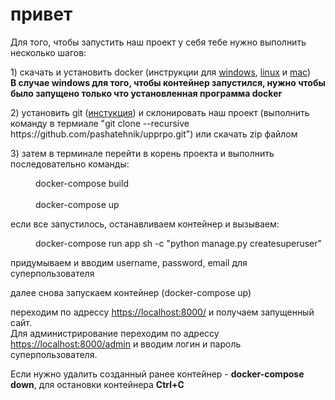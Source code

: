 <h1> привет </h1>
<p>Для того,  чтобы запустить наш проект у себя тебе нужно выполнить несколько шагов:</p>

<p>1) скачать и установить docker (инструкции для 
<a href="https://docs.docker.com/desktop/windows/install/">windows</a>, 
<a href="https://docs.docker.com/desktop/linux/install/">linux</a> и 
 <a href="https://docs.docker.com/desktop/mac/install/">mac</a>)<br><b>В случае windows для того, чтобы контейнер запустился, нужно чтобы было запущено только что установленная программа docker</b></p>

<p>2) установить git (<a href="https://github.com/git-guides/install-git#:~:text=To%20install%20Git%2C%20navigate%20to,installation%20by%20typing%3A%20git%20version%20.">инстукция</a>) и склонировать наш проект (выполнить команду в термиале "git clone --recursive https://github.com/pashatehnik/upprpo.git") или скачать zip файлом</p>

<p>3) затем в терминале перейти в корень проекта и выполнить последовательно команды:</p>
<p style="margin-left: 40px"> docker-compose build
<br>
<br>
docker-compose up
</p>
<p>
если все запустилось, останавливаем контейнер и вызываем:
</p>
<p style="margin-left: 40px"> docker-compose run app sh -c "python manage.py createsuperuser"
 </p>
<p>придумываем и вводим username, password, email для суперпользователя</p>
<p> далее снова запускаем контейнер (docker-compose up)</p>
переходим по адрессу <a href="https://localhost:8000/">https://localhost:8000/</a> и получаем запущенный сайт. <br>
Для администрирование переходим по адрессу <a href="https://localhost:8000/admin">https://localhost:8000/admin</a> и вводим логин и пароль суперпользователя.

<br>
<p>Если нужно удалить созданный ранее контейнер - <b>docker-compose down</b>, для остановки контейнера <b>Ctrl+C</b></p>
